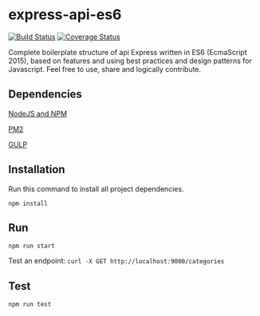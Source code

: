 express-api-es6
===============
[![Build Status](https://travis-ci.org/brunoosilva/express-api-es6.svg)](https://travis-ci.org/brunoosilva/express-api-es6) [![Coverage Status](https://coveralls.io/repos/brunoosilva/express-api-es6/badge.svg)](https://coveralls.io/r/brunoosilva/express-api-es6)

Complete boilerplate structure of api Express written in ES6 (EcmaScript 2015), based on features and using best practices and design patterns for Javascript. Feel free to use, share and logically contribute.

Dependencies
------------
[NodeJS and NPM](https://nodejs.org/en/download/)

[PM2](http://pm2.keymetrics.io/)

[GULP](http://gulpjs.com/)

Installation
------------
Run this command to install all project dependencies.

`npm install`

Run
---
`npm run start`

Test an endpoint: `curl -X GET http://localhost:9000/categories`

Test
---
`npm run test`
